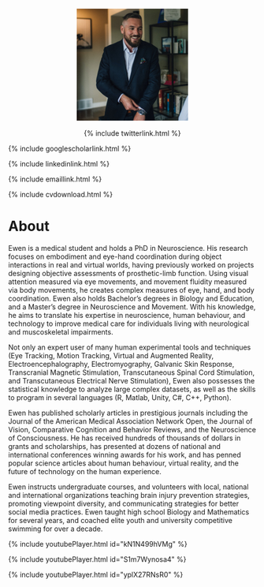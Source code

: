 <p align="center">
  <img src="/assets/sc63croppedsmall.jpg" width="45%" />
</p>

<p align="center">
{% include twitterlink.html %}

{% include googlescholarlink.html %}

{% include linkedinlink.html %}

{% include emaillink.html %}

{% include cvdownload.html %}
</p>

# About
Ewen is a medical student and holds a PhD in Neuroscience. His research focuses on embodiment and eye-hand coordination during object interactions in real and virtual worlds, having previously worked on projects designing objective assessments of prosthetic-limb function. Using visual attention measured via eye movements, and movement fluidity measured via body movements, he creates complex measures of eye, hand, and body coordination. Ewen also holds Bachelor’s degrees in Biology and Education, and a Master’s degree in Neuroscience and Movement. With his knowledge, he aims to translate his expertise in neuroscience, human behaviour, and technology to improve medical care for individuals living with neurological and muscoskeletal impairments.

Not only an expert user of many human experimental tools and techniques (Eye Tracking, Motion Tracking, Virtual and Augmented Reality, Electroencephalography, Electromyography, Galvanic Skin Response, Transcranial Magnetic Stimulation, Transcutaneous Spinal Cord Stimulation, and Transcutaneous Electrical Nerve Stimulation), Ewen also possesses the statistical knowledge to analyze large complex datasets, as well as the skills to program in several languages (R, Matlab, Unity, C#, C++, Python).

Ewen has published scholarly articles in prestigious journals including the Journal of the American Medical Association Network Open, the Journal of Vision, Comparative Cognition and Behavior Reviews, and the Neuroscience of Consciousness. He has received hundreds of thousands of dollars in grants and scholarships, has presented at dozens of national and international conferences winning awards for his work, and has penned popular science articles about human behaviour, virtual reality, and the future of technology on the human experience.

Ewen instructs undergraduate courses, and volunteers with local, national and international organizations teaching brain injury prevention strategies, promoting viewpoint diversity, and communicating strategies for better social media practices. Ewen taught high school Biology and Mathematics for several years, and coached elite youth and university competitive swimming for over a decade.

{% include youtubePlayer.html id="kN1N499hVMg" %}

{% include youtubePlayer.html id="S1m7Wynosa4" %}

{% include youtubePlayer.html id="yplX27RNsR0" %}
